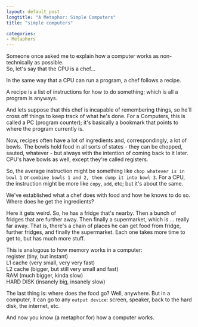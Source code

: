 ```yaml
---
layout: default_post
longtitle: "A Metaphor: Simple Computers"
title: "simple computers"

categories:
- Metaphors
---
```



Someone once asked me to explain how a computer works as non-technically as possible.  
So, let's say that the CPU is a chef... 


<!---
<!–end_preview–>
-->

In the same way that a CPU can run a program, a chef follows a recipe.  

A recipe is a list of instructions for how to do something; which is all a program is anyways.

And lets suppose that this chef is incapable of remembering things, so he'll cross off things to keep track of what he's done. For a Computers, this is called a PC (program counter); it's basically a bookmark that points to where the program currently is.

Now, recipes often have a lot of ingredients and, correspondingly, a lot of bowls. The bowls hold food in all sorts of states - they can be chopped, sauted, whatever - but always with the intention of coming back to it later. CPU's have bowls as well, except they're called registers.

So, the average instruction might be something like `chop whatever is in bowl 1` or `combine bowls 1 and 2, then dump it into bowl 3`. For a CPU, the instruction might be more like `copy`, `add`, etc; but it's about the same.

We've established what a chef does with food and how he knows to do so. Where does he get the ingredients?

Here it gets weird. So, he has a fridge that's nearby. Then a bunch of fridges that are further away. Then finally a supermarket, which is ... really far away. That is, there's a chain of places he can get food from fridge, further fridges, and finally the supermarket. Each one takes more time to get to, but has much more stuff.

This is analogous to how memory works in a computer:  
register (tiny, but instant)  
L1 cache (very small, very very fast)  
L2 cache (bigger, but still very small and fast)  
RAM (much bigger, kinda slow)  
HARD DISK (insanely big, insanely slow)  

The last thing is: where does the food go? Well, anywhere. But in a computer, it can go to any `output device`: screen, speaker, back to the hard disk, the internet, etc.

And now you know (a metaphor for) how a computer works.